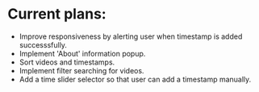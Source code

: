 # Current plans:
- Improve responsiveness by alerting user when timestamp is added successsfully.
- Implement 'About' information popup.
- Sort videos and timestamps.
- Implement filter searching for videos.
- Add a time slider selector so that user can add a timestamp manually.
